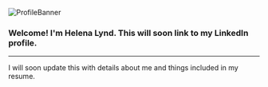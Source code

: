
![ProfileBanner](https://user-images.githubusercontent.com/114961330/193895174-0d110c3b-b386-47ae-92b0-8d5303072f8d.png)

### Welcome! I'm Helena Lynd. This will soon link to my LinkedIn profile.<br>

-------------------------------------------------

I will soon update this with details about me and things included in my resume.
